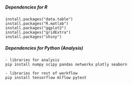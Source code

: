 
##### Dependencies for R
```
install.packages("data.table")
install.packages("R.matlab")
install.packages("ggplot2")
install.packages("gridExtra")
install.packages("shiny")
```

##### Dependencies for Python (Analysis)
```
- libraries for analysis
pip install numpy scipy pandas networkx plotly seaborn

- libraries for rest of workflow
pip install tensorflow mlflow pytest
```
